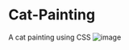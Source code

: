 # Cat-Painting
A cat painting using CSS
![image](https://github.com/Y-ashbhatt/Cat-Painting/assets/124079490/71efd5f1-d6ab-4e8a-a031-a83988e0766a)
